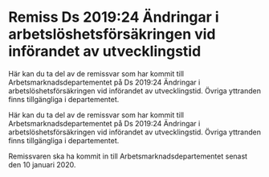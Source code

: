 # Remiss Ds 2019:24 Ändringar i arbetslöshetsförsäkringen vid införandet av utvecklingstid

Här kan du ta del av de remissvar som har kommit till Arbetsmarknadsdepartementet på Ds 2019:24 Ändringar i arbetslöshetsförsäkringen vid införandet av utvecklingstid. Övriga yttranden finns tillgängliga i departementet.

Här kan du ta del av de remissvar som har kommit till Arbetsmarknadsdepartementet på Ds 2019:24 Ändringar i arbetslöshetsförsäkringen vid införandet av utvecklingstid. Övriga yttranden finns tillgängliga i departementet.

Remissvaren ska ha kommit in till Arbetsmarknadsdepartementet senast den 10 januari 2020.
